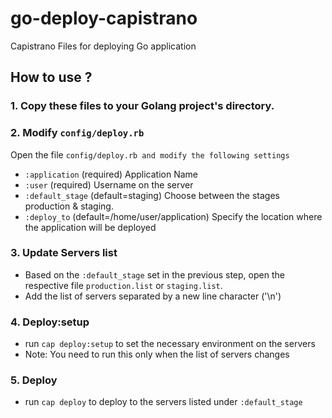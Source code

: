 go-deploy-capistrano
====================

Capistrano Files for deploying Go application

## How to use ?

### 1. Copy these files to your Golang project's directory.

### 2. Modify `config/deploy.rb`

Open the file `config/deploy.rb and modify the following settings`

+ `:application` (required) Application Name
+ `:user` (required) Username on the server
+ `:default_stage` (default=staging) Choose between the stages production & staging.
+ `:deploy_to` (default=/home/user/application) Specify the location where the application will be deployed

### 3. Update Servers list

+ Based on the `:default_stage` set in the previous step, open the respective file `production.list` or `staging.list`.
+ Add the list of servers separated by a new line character ('\n')

### 4. Deploy:setup

+ run `cap deploy:setup` to set the necessary environment on the servers
+ Note: You need to run this only when the list of servers changes

### 5. Deploy

+ run `cap deploy` to deploy to the servers listed under `:default_stage`




